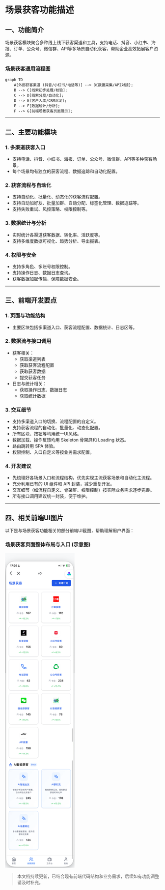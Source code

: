 # 场景获客功能描述

## 一、功能简介
场景获客模块聚合多种线上线下获客渠道和工具，支持电话、抖音、小红书、海报、订单、公众号、微信群、API等多场景自动化获客，帮助企业高效拓展客户资源。

### 场景获客通用流程图

```mermaid
graph TD
    A[外部获客渠道 (抖音/小红书/电话等)] --> B{数据采集/API对接};
    B --> C[线索初步处理/校验];
    C --> D[线索分发/自动化];
    D --> E[客户入库/CRM沉淀];
    E --> F[数据统计/分析];
    F --> G[前端场景获客页面展示];
```

---

## 二、主要功能模块

### 1. 多渠道获客入口
- 支持电话、抖音、小红书、海报、订单、公众号、微信群、API等多种获客场景。
- 每个场景均有独立的获客流程、数据追踪和自动化配置。

### 2. 获客流程与自动化
- 支持自动化、批量化、动态化的获客流程配置。
- 支持自动加好友、批量加群、自动分配、标签化管理、数据追踪等。
- 支持失败重试、风控策略、权限控制等。

### 3. 数据统计与分析
- 实时统计各渠道获客数据、转化率、活跃度等。
- 支持多维度数据可视化、趋势分析、导出报表。

### 4. 权限与安全
- 支持多角色、多账号权限控制。
- 支持操作日志、数据日志查询。
- 获客数据加密传输，保障数据安全。

---

## 三、前端开发要点

### 1. 页面与功能结构
- 主要区块包括多渠道入口、获客流程配置、数据统计、日志区等。

### 2. 数据流与接口调用
- 获客相关：
  - 获取渠道列表
  - 获取获客流程配置
  - 获取获客数据
  - 提交获客任务
- 日志与统计相关：
  - 获取操作日志、数据日志
  - 获取统计数据

### 3. 交互细节
- 支持多渠道入口的切换、流程配置的自定义。
- 支持获客流程的自动化、批量化、动态化配置。
- 所有区块、按钮等均用统一UI风格。
- 数据加载、操作反馈均用 Skeleton 骨架屏和 Loading 状态。
- 路由跳转用 SPA 体验。
- 权限控制、入口自定义等按业务需求配置。

### 4. 开发建议
- 先梳理好各场景入口和流程结构，优先实现主流获客场景和自动化主流程。
- 充分利用已有的 UI 组件和 API 封装，减少重复开发。
- 交互细节（如流程自定义、骨架屏、权限控制）按实际业务需求逐步完善。
- 所有接口调用建议统一封装，便于维护。

---

## 四、相关前端UI图片

以下是与场景获客功能相关的部分前端UI截图，帮助理解用户界面：

### 场景获客页面整体布局与入口 (示意图)

![场景获客](../4、前端/UI/场景获客.png)

> 本文档持续更新，已结合现有前端代码结构和业务需求，后续如有功能调整请及时补充。 